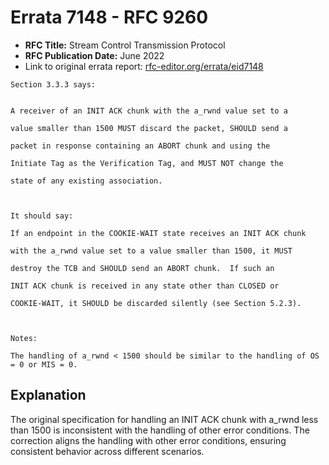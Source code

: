 # Errata 7148 - RFC 9260

- **RFC Title:** Stream Control Transmission Protocol
- **RFC Publication Date:** June 2022
- Link to original errata report: [rfc-editor.org/errata/eid7148](https://www.rfc-editor.org/errata/eid7148)

```
Section 3.3.3 says:


A receiver of an INIT ACK chunk with the a_rwnd value set to a
value smaller than 1500 MUST discard the packet, SHOULD send a
packet in response containing an ABORT chunk and using the
Initiate Tag as the Verification Tag, and MUST NOT change the
state of any existing association.


It should say:

If an endpoint in the COOKIE-WAIT state receives an INIT ACK chunk
with the a_rwnd value set to a value smaller than 1500, it MUST
destroy the TCB and SHOULD send an ABORT chunk.  If such an
INIT ACK chunk is received in any state other than CLOSED or
COOKIE-WAIT, it SHOULD be discarded silently (see Section 5.2.3).


Notes:

The handling of a_rwnd < 1500 should be similar to the handling of OS = 0 or MIS = 0.
```

## Explanation

The original specification for handling an INIT ACK chunk with a_rwnd less than 1500 is inconsistent with the handling of other error conditions.  The correction aligns the handling with other error conditions, ensuring consistent behavior across different scenarios.
